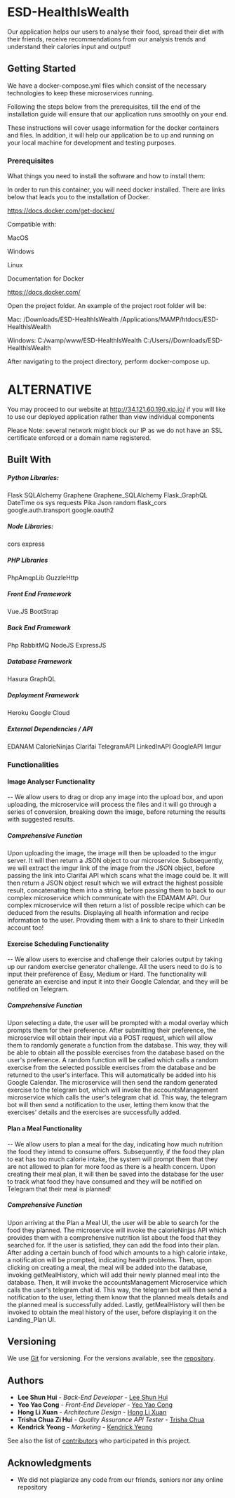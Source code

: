 # ESD-HealthIsWealth

Our application helps our users to analyse their food, spread their diet with their friends, receive recommendations from our analysis trends and understand their calories input and output!

## Getting Started

We have a docker-compose.yml files which consist of the necessary technologies to keep these microservices running.

Following the steps below from the prerequisites, till the end of the installation guide will ensure that our application runs smoothly on your end.

These instructions will cover usage information for the docker containers and files. In addition, it will help our application be to up and running on your local machine for development and testing purposes. 

### Prerequisites

What things you need to install the software and how to install them:

In order to run this container, you will need docker installed.
There are links below that leads you to the installation of Docker.

https://docs.docker.com/get-docker/

Compatible with: 

MacOS

Windows

Linux

Documentation for Docker

https://docs.docker.com/

Open the project folder. An example of the project root folder will be:

Mac:
/Downloads/ESD-HealthIsWealth
/Applications/MAMP/htdocs/ESD-HealthIsWealth 

Windows:
C:/wamp/www/ESD-HealthIsWealth
C:/Users/<YourUsername>/Downloads/ESD-HealthIsWealth

After navigating to the project directory, perform docker-compose up.

# ALTERNATIVE
You may proceed to our website at http://34.121.60.190.xip.io/ if you will like to use our deployed application rather than view individual components

Please Note: several network might block our IP as we do not have an SSL certificate enforced or a domain name registered.


## Built With

##### Python Libraries:
Flask
SQLAlchemy
Graphene
Graphene_SQLAlchemy
Flask_GraphQL
DateTime
os
sys
requests
Pika
Json
random
flask_cors
google.auth.transport
google.oauth2

##### Node Libraries:
cors
express

##### PHP Libraries
PhpAmqpLib
GuzzleHttp

##### Front End Framework
Vue.JS
BootStrap

##### Back End Framework
Php
RabbitMQ
NodeJS
ExpressJS

##### Database Framework
Hasura
GraphQL

##### Deployment Framework
Heroku
Google Cloud

##### External Dependencies / API
EDANAM
CalorieNinjas
Clarifai
TelegramAPI
LinkedInAPI
GoogleAPI
Imgur

### Functionalities 

#### Image Analyser Functionality 
-- We allow users to drag or drop any image into the upload box, and upon uploading, the microservice will process the files and it will go through a series of conversion, breaking down the image, before returning the results with suggested results.

##### Comprehensive Function

Upon uploading the image, the image will then be uploaded to the imgur server. It will then return a JSON object to our microservice. Subsequently, we will extract the imgur link of the image from the JSON object, before passing the link into Clarifai API which scans what the image could be. It will then return a JSON object result which we will extract the highest possible result, concatenating them into a string, before passing them to back to our complex microservice which communicate with the EDAMAM API. Our complex microservice will then return a list of possible recipe which can be deduced from the results. Displaying all health information and recipe information to the user. Providing them with a link to share to their LinkedIn account too!

#### Exercise Scheduling Functionality

-- We allow users to exercise and challenge their calories output by taking up our random exercise generator challenge. All the users need to do is to input their preference of Easy, Medium or Hard. The functionality will generate an exercise and input it into their Google Calendar, and they will be notified on Telegram.

##### Comprehensive Function

Upon selecting a date, the user will be prompted with a modal overlay which prompts them for their preference. After submitting their preference, the microservice will obtain their input via a POST request, which will allow them to randomly generate a function from the database. This way, they will be able to obtain all the possible exercises from the database based on the user's preference. A random function will be called which calls a random exercise from the selected possible exercises from the database and be returned to the user's interface. This will automatically be added into his Google Calendar. The microservice will then send the random generated exercise to the telegram bot, which will invoke the accountsManagement microservice which calls the user's telegram chat id. This way, the telegram bot will then send a notification to the user, letting them know that the exercises' details and the exercises are successfully added.

#### Plan a Meal Functionality

-- We allow users to plan a meal for the day, indicating how much nutrition the food they intend to consume offers. Subsequently, if the food they plan to eat has too much calorie intake, the system will prompt them that they are not allowed to plan for more food as there is a health concern. Upon creating their meal plan, it will then be saved into the database for the user to track what food they have consumed and they will be notified on Telegram that their meal is planned!

##### Comprehensive Function

Upon arriving at the Plan a Meal UI, the user will be able to search for the food they planned. The microservice will invoke the calorieNinjas API which provides them with a comprehensive nutrition list about the food that they searched for. If the user is satisfied, they can add the food into their plan. After adding a certain bunch of food which amounts to a high calorie intake, a notification will be prompted, indicating health problems. Then, upon clicking on creating a meal, the meal will be added into the database, invoking getMealHistory, which will add their newly planned meal into the database. Then, it will invoke the accountsManagement Microservice which calls the user's telegram chat id. This way, the telegram bot will then send a notification to the user, letting them know that the planned meals details and the planned meal is successfully added. Lastly, getMealHistory will then be invoked to obtain the meal history of the user, before displaying it on the Landing_Plan UI.

## Versioning

We use [Git](https://ourcodingclub.github.io/tutorials/git/) for versioning. For the versions available, see the [repository](https://github.com/Shun-97/ESD-HealthIsWealth/tags). 

## Authors

* **Lee Shun Hui** - *Back-End Developer* - [Lee Shun Hui](https://github.com/Shun-97)
* **Yeo Yao Cong** - *Front-End Developer* - [Yeo Yao Cong](https://github.com/izhcong1997)
* **Hong Li Xuan** - *Architecture Design* - [Hong Li Xuan](https://github.com/h-lixuan)
* **Trisha Chua Zi Hui** - *Quality Assurance API Tester* - [Trisha Chua](https://github.com/trishachua2019)
* **Kendrick Yeong** - *Marketing* - [Kendrick Yeong](https://github.com/kendrick-bit)

See also the list of [contributors](https://github.com/Shun-97/ESD-HealthIsWealth/graphs/contributors) who participated in this project.


## Acknowledgments

* We did not plagiarize any code from our friends, seniors nor any online repository
